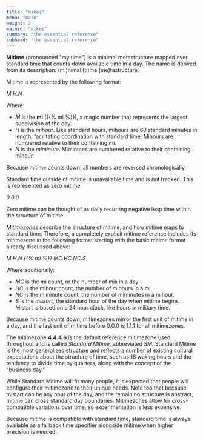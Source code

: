 ```yaml
---
title: "mikei"
menu: "main"
weight: 2 
mainid: "mikei"
summary: "the essential reference"
subhead: "the essential reference"
---
```


**Mitime** (pronounced "my time") is a minimal metastructure mapped over standard time that counts down available time in a day. The name is derived from its description: (mi)nimal (ti)me (me)tastructure.

Mitime is represented by the following format:  

*M.H.N* 

Where:
- *M* is the **mi** ({{% mi %}}), a magic number that represents the largest subdivision of the day.
- *H* is the *mihour*. Like standard hours, mihours are 60 standard minutes in length, facilitating coordination with standard time. Mihours are numbered relative to their containing mi.
- *N* is the *miminute*. Miminutes are numbered relative to their containing mihour. 

Because mitime counts down, all numbers are reversed chronologically.

Standard time outside of mitime is unavailable time and is not tracked. This is represented as zero mitime:

*0.0.0*

Zero mitime can be thought of as daily recurring negative leap time within the structure of mitime.

*Mitimezones* describe the structure of mitime, and how mitime maps to standard time. Therefore, a completely explicit mitime reference includes its mitimezone in the following format starting with the basic mitime format already discussed above:

*M.H.N {{% mi %}} MC.HC.NC.S* 

Where additionally:
- *MC* is the mi count, or the number of mis in a day.
- *HC* is the mihour count, the number of mihours in a mi.
- *NC* is the miminute count, the number of miminutes in a mihour.
- *S* is the *mistart*, the standard hour of the day when mitime begins. Mistart is based on a 24 hour clock, like hours in military time.  

Because mitime counts down, mitimezones mirror the first unit of mitime in a day, and the last unit of mitime before 0.0.0 is 1.1.1 for all mitimezones. 

The mitimezone **4.4.4.6** is the default reference mitimezone used throughout and is called *Standard Mitime*, abbreviated *SM*. Standard Mitime is the most generalized structure and reflects a number of existing cultural expectations about the structure of time, such as 16 waking hours and the tendency to divide time by quarters, along with the concept of the "business day." 

While Standard Mitime will fit many people, it is expected that people will configure their mitimezone to their unique needs. Note too that because mistart can be any hour of the day, and the remaining structure is abstract, mitime can cross standard day boundaries. Mitimezones allow for cross-compatible variations over time, so experimentation is less expensive.

Because mitime is compatible with standard time, standard time is always available as a fallback time specifier alongside mitime when higher precision is needed.


